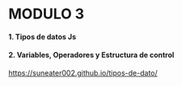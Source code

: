 # MODULO 3

#### 1. Tipos de datos Js 
#### 2. Variables, Operadores y Estructura de control

https://suneater002.github.io/tipos-de-dato/